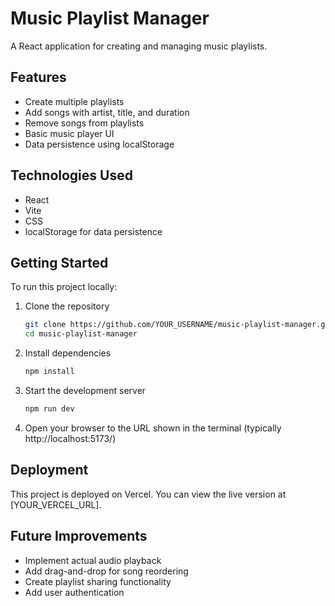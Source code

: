 # Music Playlist Manager

A React application for creating and managing music playlists.

## Features

- Create multiple playlists
- Add songs with artist, title, and duration
- Remove songs from playlists
- Basic music player UI
- Data persistence using localStorage

## Technologies Used

- React
- Vite
- CSS
- localStorage for data persistence

## Getting Started

To run this project locally:

1. Clone the repository
   ```bash
   git clone https://github.com/YOUR_USERNAME/music-playlist-manager.git
   cd music-playlist-manager
   ```

2. Install dependencies
   ```bash
   npm install
   ```

3. Start the development server
   ```bash
   npm run dev
   ```

4. Open your browser to the URL shown in the terminal (typically http://localhost:5173/)

## Deployment

This project is deployed on Vercel. You can view the live version at [YOUR_VERCEL_URL].

## Future Improvements

- Implement actual audio playback
- Add drag-and-drop for song reordering
- Create playlist sharing functionality
- Add user authentication